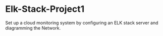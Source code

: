 # Elk-Stack-Project1
Set up a cloud monitoring system by configuring an ELK stack server and diagramming the Network.
